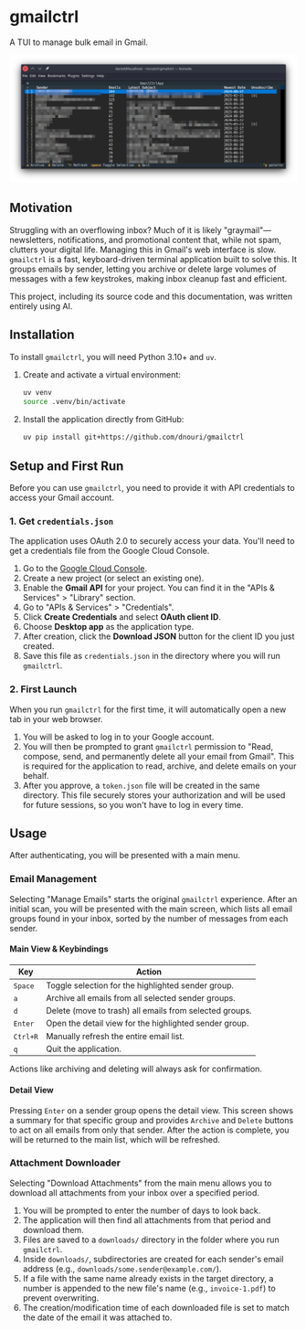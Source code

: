 # gmailctrl

A TUI to manage bulk email in Gmail.

![gmailctrl screenshot](https://raw.githubusercontent.com/dnouri/gmailctrl/main/docs/screenshot.png)

## Motivation

Struggling with an overflowing inbox? Much of it is likely "graymail"—newsletters, notifications, and promotional content that, while not spam, clutters your digital life. Managing this in Gmail's web interface is slow. `gmailctrl` is a fast, keyboard-driven terminal application built to solve this. It groups emails by sender, letting you archive or delete large volumes of messages with a few keystrokes, making inbox cleanup fast and efficient.

This project, including its source code and this documentation, was written entirely using AI.

## Installation

To install `gmailctrl`, you will need Python 3.10+ and `uv`.

1.  Create and activate a virtual environment:
    ```sh
    uv venv
    source .venv/bin/activate
    ```

2.  Install the application directly from GitHub:
    ```sh
    uv pip install git+https://github.com/dnouri/gmailctrl
    ```

## Setup and First Run

Before you can use `gmailctrl`, you need to provide it with API credentials to access your Gmail account.

### 1. Get `credentials.json`

The application uses OAuth 2.0 to securely access your data. You'll need to get a credentials file from the Google Cloud Console.

1.  Go to the [Google Cloud Console](https://console.cloud.google.com/).
2.  Create a new project (or select an existing one).
3.  Enable the **Gmail API** for your project. You can find it in the "APIs & Services" > "Library" section.
4.  Go to "APIs & Services" > "Credentials".
5.  Click **Create Credentials** and select **OAuth client ID**.
6.  Choose **Desktop app** as the application type.
7.  After creation, click the **Download JSON** button for the client ID you just created.
8.  Save this file as `credentials.json` in the directory where you will run `gmailctrl`.

### 2. First Launch

When you run `gmailctrl` for the first time, it will automatically open a new tab in your web browser.

1.  You will be asked to log in to your Google account.
2.  You will then be prompted to grant `gmailctrl` permission to "Read, compose, send, and permanently delete all your email from Gmail". This is required for the application to read, archive, and delete emails on your behalf.
3.  After you approve, a `token.json` file will be created in the same directory. This file securely stores your authorization and will be used for future sessions, so you won't have to log in every time.

## Usage

After authenticating, you will be presented with a main menu.

### Email Management

Selecting "Manage Emails" starts the original `gmailctrl` experience. After an initial scan, you will be presented with the main screen, which lists all email groups found in your inbox, sorted by the number of messages from each sender.

#### Main View & Keybindings

| Key         | Action                                                 |
|-------------|--------------------------------------------------------|
| `Space`     | Toggle selection for the highlighted sender group.     |
| `a`         | Archive all emails from all selected sender groups.    |
| `d`         | Delete (move to trash) all emails from selected groups.|
| `Enter`     | Open the detail view for the highlighted sender group. |
| `Ctrl+R`    | Manually refresh the entire email list.                |
| `q`         | Quit the application.                                  |

Actions like archiving and deleting will always ask for confirmation.

#### Detail View

Pressing `Enter` on a sender group opens the detail view. This screen shows a summary for that specific group and provides `Archive` and `Delete` buttons to act on all emails from only that sender. After the action is complete, you will be returned to the main list, which will be refreshed.

### Attachment Downloader

Selecting "Download Attachments" from the main menu allows you to download all attachments from your inbox over a specified period.

1.  You will be prompted to enter the number of days to look back.
2.  The application will then find all attachments from that period and download them.
3.  Files are saved to a `downloads/` directory in the folder where you run `gmailctrl`.
4.  Inside `downloads/`, subdirectories are created for each sender's email address (e.g., `downloads/some.sender@example.com/`).
5.  If a file with the same name already exists in the target directory, a number is appended to the new file's name (e.g., `invoice-1.pdf`) to prevent overwriting.
6.  The creation/modification time of each downloaded file is set to match the date of the email it was attached to.
